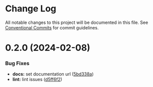 # Change Log

All notable changes to this project will be documented in this file.
See [Conventional Commits](https://conventionalcommits.org) for commit guidelines.

# 0.2.0 (2024-02-08)

### Bug Fixes

- **docs:** set documentation url ([5bd338a](https://github.com/awslabs/project-lakechain/commit/5bd338a80f6aa8d4f274a2ab7a07f11d7d2685f5))
- **lint:** lint issues ([d5ff6f2](https://github.com/awslabs/project-lakechain/commit/d5ff6f2686bfa6ed2c0b92decb1ead4076a499b9))
